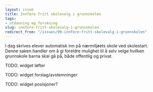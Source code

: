 ```yaml
---
layout: issue
title: Innføre fritt skolevalg i grunnskolen
tags:
- utdanning og forskning
slug: innfore-fritt-skolevalg-i-grunnskolen
redirect_from: "/issues/99-innfore-fritt-skolevalg-i-grunnskolen"
---
```


I dag skrives elever automatisk inn på nærmiljøets skole ved skolestart. Denne saken handler om å gi foreldre mulighet til å selv velge hvilken grunnskole barna skal gå på, både offentlig og privat.

TODO: widget løfter

TODO: widget forslag/avstemninger

TODO: widget posisjoner?

